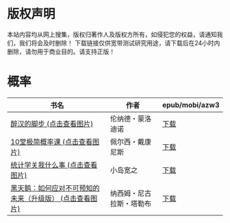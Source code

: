 # 版权声明

本站内容均从网上搜集，版权归著作人及版权方所有，如侵犯您的权益，请通知我们，我们将会及时删除！ 下载链接仅供宽带测试研究用途，请下载后在24小时内删除，请勿用于商业目的。请支持正版！

# 概率

| 书名 | 作者 | epub/mobi/azw3 |
| --- | --- | --- |
| [醉汉的脚步 (点击查看图片)](https://www.dushupai.com/attachment/2024/06/10/ec8775287f55c739.jpg) | 伦纳德・蒙洛迪诺 | [下载](https://url89.ctfile.com/f/31084289-1357002340-106057?p=8866) |
| [10堂极简概率课 (点击查看图片)](https://www.dushupai.com/attachment/2024/06/06/1ebd476669042b80.jpg) | 佩尔西・戴康尼斯 | [下载](https://url89.ctfile.com/f/31084289-1357034302-084a62?p=8866) |
| [统计学关我什么事 (点击查看图片)](https://www.dushupai.com/attachment/2024/06/04/fb6689ef118656fc.jpg) | 小岛宽之 | [下载](https://url89.ctfile.com/f/31084289-1357022935-106977?p=8866) |
| [黑天鹅：如何应对不可预知的未来（升级版） (点击查看图片)](https://www.dushupai.com/attachment/2024/06/02/6cdaffae7eb293f0.jpg) | 纳西姆・尼古拉斯・塔勒布 | [下载](https://url89.ctfile.com/f/31084289-1357010107-9f4cbc?p=8866) |
